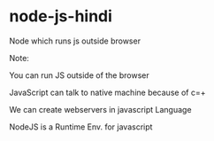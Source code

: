 # node-js-hindi
Node which runs js outside browser

Note:

You can run JS outside of the browser

JavaScript can talk to native machine because of c=+

We can create webservers in javascript Language

NodeJS is a Runtime Env. for javascript

